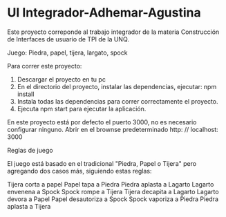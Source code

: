 # UI Integrador-Adhemar-Agustina

Este proyecto correponde al trabajo integrador de la materia Construcción de Interfaces de usuario de TPI de la UNQ. 

Juego: Piedra, papel, tijera, largato, spock

Para correr este proyecto:

1. Descargar el proyecto en tu pc 
2. En el directorio del proyecto, instalar las dependencias, ejecutar: npm install
3. Instala todas las dependencias para correr correctamente el proyecto.
4. Ejecuta npm start para ejecutar la aplicación.

En este proyecto está por defecto el puerto 3000, no es necesario configurar ninguno. 
Abrir en el brownse predeterminado http: // localhost: 3000


Reglas de juego

El juego está basado en el tradicional "Piedra, Papel o Tijera" pero agregando dos casos más, siguiendo estas reglas:

Tijera corta a papel
Papel tapa a Piedra
Piedra aplasta a Lagarto
Lagarto envenena a Spock
Spock rompe a Tijera
Tijera decapita a Lagarto
Lagarto devora a Papel
Papel desautoriza a Spock
Spock vaporiza a Piedra
Piedra aplasta a Tijera